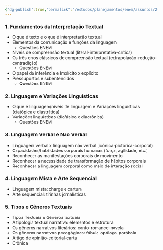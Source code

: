 ```yaml
---
{"dg-publish":true,"permalink":"/estudos/planejamentos/enem/assuntos/2-linguagem/2-interpretacao-de-texto/","updated":"2025-03-08T18:09:44.644-03:00"}
---
```


### 1. Fundamentos da Interpretação Textual

- O que é texto e o que é interpretação textual
- Elementos da comunicação e funções da linguagem
	- Questões ENEM
- Níveis de compreensão textual (literal-interpretativa-crítica)
- Os três erros clássicos de compreensão textual (extrapolação-redução-contradição)
	- Questões ENEM
- O papel da inferência e Implícito x explícito
- Pressupostos e subentendidos
	- Questões ENEM

### 2. Linguagem e Variações Linguísticas

- O que é linguagem/níveis de linguagem e Variações linguísticas (diatópica e diastrática)
- Variações linguísticas (diafásica e diacrônica)
	- Questões ENEM

### 3. Linguagem Verbal e Não Verbal

- Linguagem verbal x linguagem não verbal (icônica-pictórica-corporal)
- Capacidades/habilidades corporais humanas (força, agilidade, etc.)
- Reconhecer as manifestações corporais de movimento
- Reconhecer a necessidade de transformação de hábitos corporais
- Reconhecer a linguagem corporal como meio de interação social

### 4. Linguagem Mista e Arte Sequencial

- Linguagem mista: charge e cartum
- Arte sequencial: tirinhas jornalísticas

### 5. Tipos e Gêneros Textuais

- Tipos Textuais e Gêneros textuais
- A tipologia textual narrativa: elementos e estrutura
- Os gêneros narrativos literários: conto-romance-novela
- Os gêneros narrativos pedagógicos: fábula-apólogo-parábola
- Artigo de opinião-editorial-carta
- Crônica
